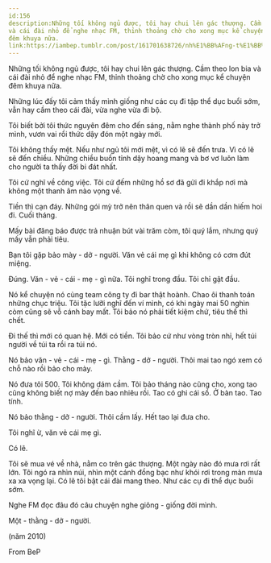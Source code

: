 ```yaml
---
id:156
description:Những tối không ngủ được, tôi hay chui lên gác thượng. Cầm theo lon bia
và cái đài nhỏ để nghe nhạc FM, thỉnh thoảng chờ cho xong mục kể chuyện
đêm khuya nữa.
link:https://iambep.tumblr.com/post/161701638726/nh%E1%BB%AFng-t%E1%BB%91i-kh%C3%B4ng-ng%E1%BB%A7-%C4%91%C6%B0%E1%BB%A3c-t%C3%B4i-hay-chui-l%C3%AAn-g%C3%A1c
---
```


Những tối không ngủ được, tôi hay chui lên gác thượng. Cầm theo lon bia
và cái đài nhỏ để nghe nhạc FM, thỉnh thoảng chờ cho xong mục kể chuyện
đêm khuya nữa.

Những lúc đấy tôi cảm thấy mình giống như các cụ đi tập thể dục buổi sớm,
vẫn hay cầm theo cái đài, vừa nghe vừa đi bộ.

Tôi biết bởi tôi thức nguyên đêm cho đến sáng, nằm nghe thành phố này trở
mình, vươn vai rồi thức dậy đón một ngày mới.

Tôi không thấy mệt. Nếu như ngủ tôi mới mệt, vì có lẽ sẽ đến trưa. Vì có
lẽ sẽ đến chiều. Những chiều buồn tỉnh dậy hoang mang và bơ vơ luôn làm
cho người ta thấy đời bi đát nhất.

Tôi cứ nghĩ về công việc. Tôi cứ đếm những hồ sơ đã gửi đi khắp nơi mà không
một thanh âm nào vọng về.

Tiền thì cạn đáy. Những gói mỳ trở nên thân quen và rồi sẽ dần dần hiếm
hoi đi. Cuối tháng.

Mấy bài đăng báo được trả nhuận bút vài trăm còm, tôi quý lắm, nhưng quý
mấy vẫn phải tiêu.

Bạn tôi gặp bảo mày - dở - người. Văn vẻ cái mẹ gì khi không có cơm đút
miệng.

Đúng. Văn - vẻ - cái - mẹ - gì nữa. Tôi nghĩ trong đầu. Tôi chỉ gật đầu.

Nó kể chuyện nó cùng team công ty đi bar thật hoành. Chao ôi thanh toán
những chục triệu. Tôi tặc lưỡi nghĩ đến ví mình, có khi ngày mai 50 nghìn
còm cũng sẽ vỗ cánh bay mất. Tôi bảo nó phải tiết kiệm chứ, tiêu thế thì
chết.

Đi thế thì mới có quan hệ. Mới có tiền. Tôi bảo cứ như vòng tròn nhỉ, hết
túi người về túi ta rồi ra túi nó.

Nó bảo văn - vẻ - cái - mẹ - gì. Thằng - dở - người. Thôi mai tao ngó xem
có chỗ nào rồi bảo cho mày.

Nó đưa tôi 500. Tôi không dám cầm. Tôi bảo tháng nào cũng cho, xong tao
cũng không biết nợ mày đến bao nhiêu rồi. Tao có ghi cái sổ. Ở bàn tao.
Tao tính.

Nó bảo thằng - dở - người. Thôi cầm lấy. Hết tao lại đưa cho.

Tôi nghĩ ừ, văn vẻ cái mẹ gì.

Có lẽ.

Tôi sẽ mua vé về nhà, nằm co trên gác thượng. Một ngày nào đó mưa rơi rất
lớn. Tôi ngó ra nhìn núi, nhìn một cánh đồng bạc như khói rơi trong màn
mưa xa xa vọng lại. Có lẽ tôi bật cái đài mang theo. Như các cụ đi thể dục
buổi sớm.

Nghe FM đọc đâu đó câu chuyện nghe giông - giống đời mình.

Một - thằng - dở - người.

(năm 2010)

From BeP